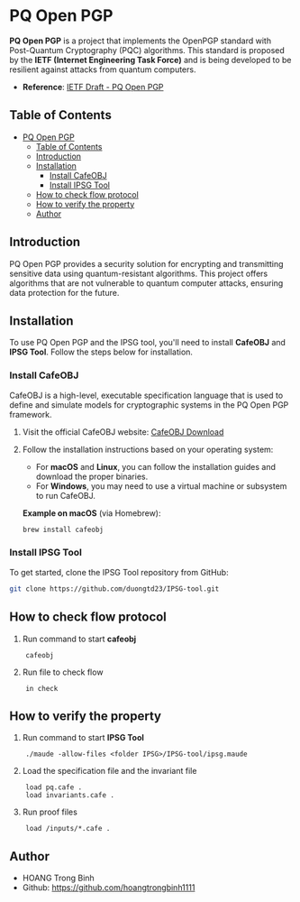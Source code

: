 # PQ Open PGP

**PQ Open PGP** is a project that implements the OpenPGP standard with Post-Quantum Cryptography (PQC) algorithms. This standard is proposed by the **IETF (Internet Engineering Task Force)** and is being developed to be resilient against attacks from quantum computers.

- **Reference**: [IETF Draft - PQ Open PGP](https://www.ietf.org/archive/id/draft-ietf-openpgp-pqc-07.html)

## Table of Contents

- [PQ Open PGP](#pq-open-pgp)
  - [Table of Contents](#table-of-contents)
  - [Introduction](#introduction)
  - [Installation](#installation)
    - [Install CafeOBJ](#install-cafeobj)
    - [Install IPSG Tool](#install-ipsg-tool)
  - [How to check flow protocol](#how-to-check-flow-protocol)
  - [How to verify the property](#how-to-verify-the-property)
  - [Author](#author)

## Introduction

PQ Open PGP provides a security solution for encrypting and transmitting sensitive data using quantum-resistant algorithms. This project offers algorithms that are not vulnerable to quantum computer attacks, ensuring data protection for the future.

## Installation

To use PQ Open PGP and the IPSG tool, you'll need to install **CafeOBJ** and **IPSG Tool**. Follow the steps below for installation.

### Install CafeOBJ

CafeOBJ is a high-level, executable specification language that is used to define and simulate models for cryptographic systems in the PQ Open PGP framework.

1. Visit the official CafeOBJ website: [CafeOBJ Download](https://cafeobj.org/download/)
2. Follow the installation instructions based on your operating system:
   - For **macOS** and **Linux**, you can follow the installation guides and download the proper binaries.
   - For **Windows**, you may need to use a virtual machine or subsystem to run CafeOBJ.
   
   **Example on macOS** (via Homebrew):
   ```bash
   brew install cafeobj

### Install IPSG Tool
To get started, clone the IPSG Tool repository from GitHub:

```bash
git clone https://github.com/duongtd23/IPSG-tool.git
```

## How to check flow protocol
1. Run command to start **cafeobj**
```
    cafeobj
```
2. Run file to check flow
```
    in check
```

## How to verify the property
1. Run command to start **IPSG Tool**
```
    ./maude -allow-files <folder IPSG>/IPSG-tool/ipsg.maude
```
2. Load the specification file and the invariant file
```
    load pq.cafe .
    load invariants.cafe .
```
3. Run proof files
```
    load /inputs/*.cafe .
```

## Author
- HOANG Trong Binh
- Github: https://github.com/hoangtrongbinh1111
